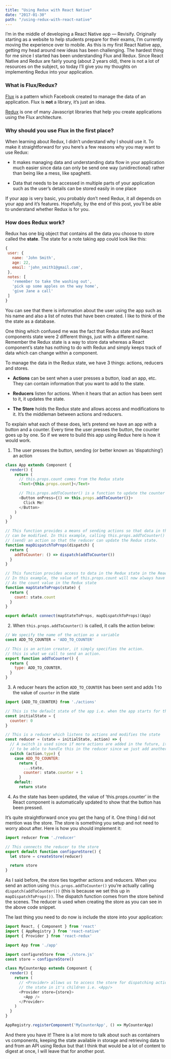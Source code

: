 ```yaml
---
title: "Using Redux with React Native"
date: "2017-01-30"
path: "/using-redux-with-react-native"
---
```


I’m in the middle of developing a React Native app — Revisify. Originally starting as a website to help students prepare for their exams, I’m currently moving the experience over to mobile. As this is my first React Native app, getting my head around new ideas has been challenging. The hardest thing for me since I started has been understanding Flux and Redux. Since React Native and Redux are fairly young (about 2 years old), there is not a lot of resources on the subject, so today I’ll give you my thoughts on implementing Redux into your application.

### What is Flux/Redux?

[Flux](https://facebook.github.io/flux/) is a pattern which Facebook created to manage the data of an application. Flux is **not** a library, it’s just an idea.

[Redux](http://redux.js.org) is one of many Javascript libraries that help you create applications using the Flux architecture.

### Why should you use Flux in the first place?

When learning about Redux, I didn’t understand why I should use it. To make it straightforward for you here’s a few reasons why you may want to use Redux:

* It makes managing data and understanding data flow in your application much easier since data can only be send one way (unidirectional) rather than being like a mess, like spaghetti.

* Data that needs to be accessed in multiple parts of your application such as the user’s details can be stored easily in one place

If your app is very basic, you probably don’t need Redux, it all depends on your app and it’s features. Hopefully, by the end of this post, you’ll be able to understand whether Redux is for you.

### How does Redux work?

Redux has one big object that contains all the data you choose to store called the **state**. The state for a note taking app could look like this:

```javascript
{
 user: {
   name: 'John Smith',
   age: 22,
   email: 'john_smith1@gmail.com',
 },
 notes: [
   'remember to take the washing out',
   'pick up some apples on the way home',
   'give Jane a call'
 ]
}
```

You can see that there is information about the user using the app such as his name and also a list of notes that have been created. I like to think of the the state as a database.

One thing which confused me was the fact that Redux state and React components state were 2 different things, just with a different name. Remember the Redux state is a way to store data whereas a React component’s state has nothing to do with Redux and simply keeps track of data which can change within a component.

To manage the data in the Redux state, we have 3 things: actions, reducers and stores.

* **Actions** can be sent when a user presses a button, load an app, etc. They can contain information that you want to add to the state.

* **Reducers** listen for actions. When it hears that an action has been sent to it, it updates the state.

* **The Store** holds the Redux state and allows access and modifications to it. It’s the middleman between actions and reducers.

To explain what each of these does, let’s pretend we have an app with a button and a counter. Every time the user presses the button, the counter goes up by one. So if we were to build this app using Redux here is how it would work.

1.  The user presses the button, sending (or better known as ‘dispatching’) an action

```javascript
class App extends Component {
  render() {
    return (
      // this.props.count comes from the Redux state
      <Text>{this.props.count}</Text>

      // This.props.addToCounter() is a function to update the counter
      <Button onPress={() => this.props.addToCounter()}>
        Click Me!
      </Button>
    )
  }
}

// This function provides a means of sending actions so that data in the Redux store
// can be modified. In this example, calling this.props.addToCounter() will now dispatch
// (send) an action so that the reducer can update the Redux state.
function mapDispatchToProps(dispatch) {
  return {
    addToCounter: () => dispatch(addToCounter())
  }
}

// This function provides access to data in the Redux state in the React component
// In this example, the value of this.props.count will now always have the same value
// As the count value in the Redux state
function mapStateToProps(state) {
  return {
    count: state.count
  }
}

export default connect(mapStateToProps, mapDispatchToProps)(App)
```

2.  When `this.props.addToCounter()` is called, it calls the action below:

```javascript
// We specify the name of the action as a variable
const ADD_TO_COUNTER = 'ADD_TO_COUNTER'

// This is an action creator, it simply specifies the action.
// this is what we call to send an action.
export function addToCounter() {
  return {
    type: ADD_TO_COUNTER,
  }
}
```

3.  A reducer hears the action `ADD_TO_COUNTER` has been sent and adds 1 to the value of `counter` in the state

```javascript
import {ADD_TO_COUNTER} from './actions'

// This is the default state of the app i.e. when the app starts for the first time
const initialState = {
  counter: 0
}

// This is a reducer which listens to actions and modifies the state
const reducer = (state = initialState, action) => {
  // A switch is used since if more actions are added in the future, it will be easy
  // to be able to handle this in the reducer since we just add another 'case'.
  switch (action.type) {
    case ADD_TO_COUNTER:
      return {
        ...state,
        counter: state.counter + 1
      }
    default:
      return state
```

4.  As the state has been updated, the value of ‘this.props.counter’ in the React component is automatically updated to show that the button has been pressed.

It’s quite straightforward once you get the hang of it. One thing I did not mention was the store. The store is something you setup and not need to worry about after. Here is how you should implement it:

```javascript
import reducer from './reducer'

// This connects the reducer to the store
export default function configureStore() {
  let store = createStore(reducer)

  return store
}
```

As I said before, the store ties together actions and reducers. When you send an action using `this.props.addToCounter()` you’re actually calling `dispatch(addToCounter())` (this is because we set this up in `mapDispatchToProps())`. The dispatch function comes from the store behind the scenes. The reducer is used when creating the store as you can see in the above code snippet.

The last thing you need to do now is include the store into your application:

```javascript
import React, { Component } from 'react'
import { AppRegistry } from 'react-native'
import { Provider } from 'react-redux'

import App from './app'

import configureStore from './store.js'
const store = configureStore()

class MyCounterApp extends Component {
  render() {
    return (
      // <Provider> allows us to access the store for dispatching actions and receiving data from
      // the state in it's children i.e. <App/>
      <Provider store={store}>
        <App />
      </Provider>
    )
  }
}

AppRegistry.registerComponent('MyCounterApp', () => MyCounterApp)
```

And there you have it! There is a lot more to talk about such as containers vs components, keeping the state available in storage and retrieving data to and from an API using Redux but that I think that would be a lot of content to digest at once, I will leave that for another post.
